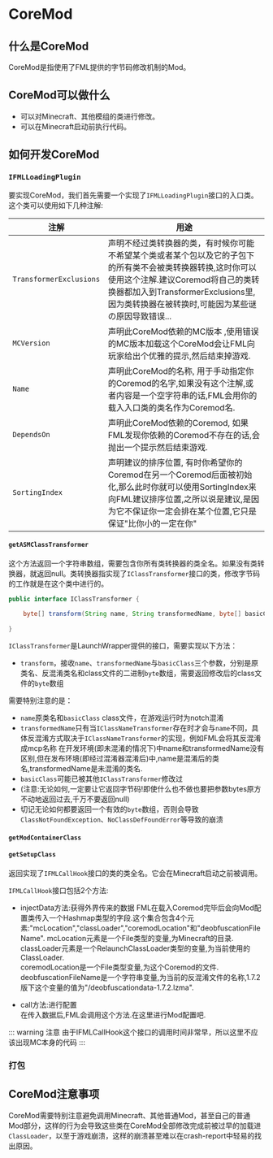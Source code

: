 # CoreMod

## 什么是CoreMod

CoreMod是指使用了FML提供的字节码修改机制的Mod。

## CoreMod可以做什么

- 可以对Minecraft、其他模组的类进行修改。
- 可以在Minecraft启动前执行代码。

## 如何开发CoreMod

### `IFMLLoadingPlugin`

要实现CoreMod，我们首先需要一个实现了`IFMLLoadingPlugin`接口的入口类。这个类可以使用如下几种注解:

| 注解                    | 用途                                                                                                                                                                                                                                        |
| ----------------------- | ------------------------------------------------------------------------------------------------------------------------------------------------------------------------------------------------------------------------------------------- |
| `TransformerExclusions` | 声明不经过类转换器的类，有时候你可能不希望某个类或者某个包以及它的子包下的所有类不会被类转换器转换,这时你可以使用这个注解.建议Coremod将自己的类转换器都加入到TransformerExclusions里,因为类转换器在被转换时,可能因为某些谜の原因导致错误... |
| `MCVersion`             | 声明此CoreMod依赖的MC版本 ,使用错误的MC版本加载这个CoreMod会让FML向玩家给出个优雅的提示,然后结束掉游戏.                                                                                                                                     |
| `Name`                  | 声明此CoreMod的名称, 用于手动指定你的Coremod的名字,如果没有这个注解,或者内容是一个空字符串的话,FML会用你的载入入口类的类名作为Coremod名.                                                                                                    |
| `DependsOn`             | 声明此CoreMod依赖的Coremod, 如果FML发现你依赖的Coremod不存在的话,会抛出一个提示然后结束游戏.                                                                                                                                                |
| `SortingIndex`          | 声明建议的排序位置, 有时你希望你的Coremod在另一个Coremod后面被初始化,那么此时你就可以使用SortingIndex来向FML建议排序位置,之所以说是建议,是因为它不保证你一定会排在某个位置,它只是保证"比你小的一定在你"                                     |

#### `getASMClassTransformer`

这个方法返回一个字符串数组，需要包含你所有类转换器的类全名。如果没有类转换器，就返回null。类转换器指实现了`IClassTransformer`接口的类，修改字节码的工作就是在这个类中进行的。

```Java
public interface IClassTransformer {  
  
    byte[] transform(String name, String transformedName, byte[] basicClass);  
  
}
```

`IClassTransformer`是LaunchWrapper提供的接口，需要实现以下方法：

- `transform`，接收`name`、`transformedName`与`basicClass`三个参数，分别是原类名、反混淆类名和class文件的二进制`byte`数组，需要返回修改后的class文件的`byte`数组

需要特别注意的是：

- `name`原类名和`basicClass` class文件，在游戏运行时为notch混淆
- `transformedName`只有当`IClassNameTransformer`存在时才会与`name`不同，具体反混淆方式取决于`IClassNameTransformer`的实现，例如FML会将其反混淆成mcp名称 在开发环境(即未混淆的情况下)中name和transformedName没有区别,但在发布环境(即经过混淆器混淆后)中,name是混淆后的类名,transformedName是未混淆的类名.  
- `basicClass`可能已被其他`IClassTransformer`修改过
- (注意:无论如何,一定要让它返回字节码!即使什么也不做也要把参数bytes原方不动地返回过去,千万不要返回null)
- 切记无论如何都要返回一个有效的`byte`数组，否则会导致`ClassNotFoundException`、`NoClassDefFoundError`等导致的崩溃

#### `getModContainerClass`

#### `getSetupClass`

返回实现了`IFMLCallHook`接口的类的类全名。它会在Minecraft启动之前被调用。

`IFMLCallHook`接口包括2个方法:

- injectData方法:获得外界传来的数据
FML在载入Coremod完毕后会向Mod配置类传入一个Hashmap类型的字段.这个集合包含4个元素:"mcLocation","classLoader","coremodLocation"和"deobfuscationFileName".
mcLocation元素是一个File类型的变量,为Minecraft的目录.
classLoader元素是一个RelaunchClassLoader类型的变量,为当前使用的ClassLoader.  
coremodLocation是一个File类型变量,为这个Coremod的文件.
deobfuscationFileName是一个字符串变量,为当前的反混淆文件的名称,1.7.2版下这个变量的值为"/deobfuscationdata-1.7.2.lzma".  

- call方法:进行配置  
在传入数据后,FML会调用这个方法.在这里进行Mod配置吧.

::: warning 注意
由于IFMLCallHook这个接口的调用时间非常早，所以这里不应该出现MC本身的代码
:::

### 打包

## CoreMod注意事项

CoreMod需要特别注意避免调用Minecraft、其他普通Mod，甚至自己的普通Mod部分，这样的行为会导致这些类在CoreMod全部修改完成前被过早的加载进`ClassLoader`，以至于游戏崩溃，这样的崩溃甚至难以在crash-report中轻易的找出原因。
